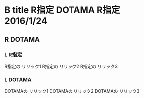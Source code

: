 # B title R指定 DOTAMA R指定 2016/1/24
## R DOTAMA
### L R指定
R指定の リリック1
R指定の リリック2
R指定の リリック3

### L DOTAMA
DOTAMAの リリック1
DOTAMAの リリック2
DOTAMAの リリック3
